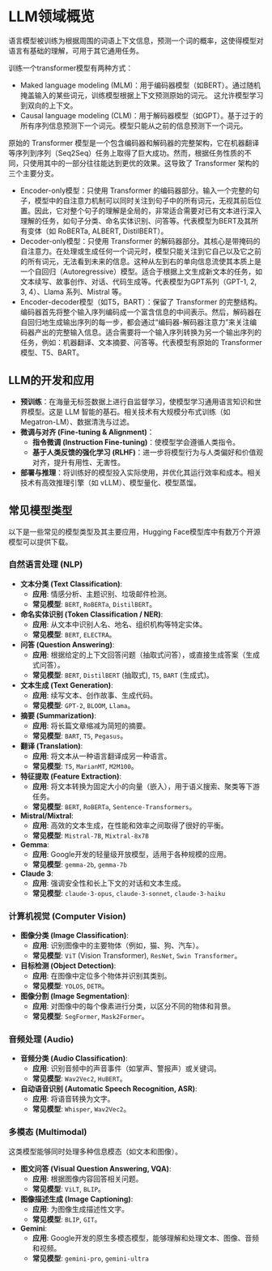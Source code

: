# LLM领域概览

语言模型被训练为根据周围的词语上下文信息，预测一个词的概率，这使得模型对语言有基础的理解，可用于其它通用任务。

训练一个transformer模型有两种方式：
- Maked language modeling (MLM)：用于编码器模型（如BERT）。通过随机掩盖输入的某些词元，训练模型根据上下文预测原始的词元。
  这允许模型学习到双向的上下文。
- Causal language modeling (CLM)：用于解码器模型（如GPT）。基于过于的所有序列信息预测下一个词元。模型只能从之前的信息预测下一个词元。

原始的 Transformer 模型是一个包含编码器和解码器的完整架构，它在机器翻译等序列到序列（Seq2Seq）任务上取得了巨大成功。然而，根据任务性质的不同，只使用其中的一部分往往能达到更优的效果。这导致了 Transformer 架构的三个主要分支。
- Encoder-only模型：只使用 Transformer 的编码器部分。输入一个完整的句子，模型中的自注意力机制可以同时关注到句子中的所有词元，无视其前后位置。因此，它对整个句子的理解是全局的，非常适合需要对已有文本进行深入理解的任务，如句子分类、命名实体识别、问答等。代表模型为BERT及其所有变体（如 RoBERTa, ALBERT, DistilBERT）。
- Decoder-only模型：只使用 Transformer 的解码器部分。其核心是带掩码的自注意力。在处理或生成任何一个词元时，模型只能关注到它自己以及它之前的所有词元，无法看到未来的信息。这种从左到右的单向信息流使其本质上是一个自回归（Autoregressive）模型。适合于根据上文生成新文本的任务，如文本续写、故事创作、对话、代码生成等。代表模型为GPT系列（GPT-1, 2, 3, 4）、Llama 系列、Mistral 等。
- Encoder-decoder模型（如T5，BART）：保留了 Transformer 的完整结构。编码器首先将整个输入序列编码成一个富含信息的中间表示。然后，解码器在自回归地生成输出序列的每一步，都会通过“编码器-解码器注意力”来关注编码器产出的完整输入信息。适合需要将一个输入序列转换为另一个输出序列的任务，例如：机器翻译、文本摘要、问答等。代表模型有原始的 Transformer 模型、T5、BART。

## LLM的开发和应用

-   **预训练**：在海量无标签数据上进行自监督学习，使模型学习通用语言知识和世界模型。这是 LLM 智能的基石。相关技术有大规模分布式训练（如 Megatron-LM）、数据清洗与过滤。
-   **微调与对齐 (Fine-tuning & Alignment)**：
    -   **指令微调 (Instruction Fine-tuning)**：使模型学会遵循人类指令。
    -   **基于人类反馈的强化学习 (RLHF)**：进一步将模型行为与人类偏好和价值观对齐，提升有用性、无害性。
-   **部署与推理**：将训练好的模型投入实际使用，并优化其运行效率和成本。相关技术有高效推理引擎（如 vLLM）、模型量化、模型蒸馏。

## 常见模型类型

以下是一些常见的模型类型及其主要应用，Hugging Face模型库中有数万个开源模型可以提供下载。

### 自然语言处理 (NLP)

-   **文本分类 (Text Classification)**:
    -   **应用**: 情感分析、主题识别、垃圾邮件检测。
    -   **常见模型**: `BERT`, `RoBERTa`, `DistilBERT`。
-   **命名实体识别 (Token Classification / NER)**:
    -   **应用**: 从文本中识别人名、地名、组织机构等特定实体。
    -   **常见模型**: `BERT`, `ELECTRA`。
-   **问答 (Question Answering)**:
    -   **应用**: 根据给定的上下文回答问题（抽取式问答），或直接生成答案（生成式问答）。
    -   **常见模型**: `BERT`, `DistilBERT` (抽取式), `T5`, `BART` (生成式)。
-   **文本生成 (Text Generation)**:
    -   **应用**: 续写文本、创作故事、生成代码。
    -   **常见模型**: `GPT-2`, `BLOOM`, `Llama`。
-   **摘要 (Summarization)**:
    -   **应用**: 将长篇文章缩减为简短的摘要。
    -   **常见模型**: `BART`, `T5`, `Pegasus`。
-   **翻译 (Translation)**:
    -   **应用**: 将文本从一种语言翻译成另一种语言。
    -   **常见模型**: `T5`, `MarianMT`, `M2M100`。
-   **特征提取 (Feature Extraction)**:
    -   **应用**: 将文本转换为固定大小的向量（嵌入），用于语义搜索、聚类等下游任务。
    -   **常见模型**: `BERT`, `RoBERTa`, `Sentence-Transformers`。
-   **Mistral/Mixtral**:
    -   **应用**: 高效的文本生成，在性能和效率之间取得了很好的平衡。
    -   **常见模型**: `Mistral-7B`, `Mixtral-8x7B`
-   **Gemma**:
    -   **应用**: Google开发的轻量级开放模型，适用于各种规模的应用。
    -   **常见模型**: `gemma-2b`, `gemma-7b`
-   **Claude 3**:
    -   **应用**: 强调安全性和长上下文的对话和文本生成。
    -   **常见模型**: `claude-3-opus`, `claude-3-sonnet`, `claude-3-haiku`

### 计算机视觉 (Computer Vision)

-   **图像分类 (Image Classification)**:
    -   **应用**: 识别图像中的主要物体（例如，猫、狗、汽车）。
    -   **常见模型**: `ViT` (Vision Transformer), `ResNet`, `Swin Transformer`。
-   **目标检测 (Object Detection)**:
    -   **应用**: 在图像中定位多个物体并识别其类别。
    -   **常见模型**: `YOLOS`, `DETR`。
-   **图像分割 (Image Segmentation)**:
    -   **应用**: 对图像中的每个像素进行分类，以区分不同的物体和背景。
    -   **常见模型**: `SegFormer`, `Mask2Former`。

### 音频处理 (Audio)

-   **音频分类 (Audio Classification)**:
    -   **应用**: 识别音频中的声音事件（如掌声、警报声）或关键词。
    -   **常见模型**: `Wav2Vec2`, `HuBERT`。
-   **自动语音识别 (Automatic Speech Recognition, ASR)**:
    -   **应用**: 将语音转换为文字。
    -   **常见模型**: `Whisper`, `Wav2Vec2`。

### 多模态 (Multimodal)

这类模型能够同时处理多种信息模态（如文本和图像）。

-   **图文问答 (Visual Question Answering, VQA)**:
    -   **应用**: 根据图像内容回答相关问题。
    -   **常见模型**: `ViLT`, `BLIP`。
-   **图像描述生成 (Image Captioning)**:
    -   **应用**: 为图像生成描述性文字。
    -   **常见模型**: `BLIP`, `GIT`。
-   **Gemini**:
    -   **应用**: Google开发的原生多模态模型，能够理解和处理文本、图像、音频和视频。
    -   **常见模型**: `gemini-pro`, `gemini-ultra`